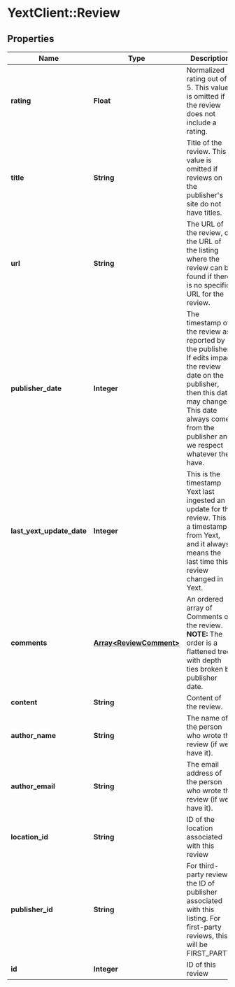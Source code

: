 # YextClient::Review

## Properties
Name | Type | Description | Notes
------------ | ------------- | ------------- | -------------
**rating** | **Float** | Normalized rating out of 5. This value is omitted if the review does not include a rating.  | [optional] 
**title** | **String** | Title of the review. This value is omitted if reviews on the publisher&#39;s site do not have titles.  | [optional] 
**url** | **String** | The URL of the review, or the URL of the listing where the review can be found if there is no specific URL for the review. | [optional] 
**publisher_date** | **Integer** | The timestamp of the review as reported by the publisher. If edits impact the review date on the publisher, then this date may change. This date always comes from the publisher and we respect whatever they have. | [optional] 
**last_yext_update_date** | **Integer** | This is the timestamp Yext last ingested an update for the review. This is a timestamp from Yext, and it always means the last time this review changed in Yext. | [optional] 
**comments** | [**Array&lt;ReviewComment&gt;**](ReviewComment.md) | An ordered array of Comments on the review.  **NOTE:** The order is a flattened tree with depth ties broken by publisher date.  | [optional] 
**content** | **String** | Content of the review.  | [optional] 
**author_name** | **String** | The name of the person who wrote the review (if we have it). | [optional] 
**author_email** | **String** | The email address of the person who wrote the review (if we have it). | [optional] 
**location_id** | **String** | ID of the location associated with this review | [optional] 
**publisher_id** | **String** | For third-party reviews, the ID of publisher associated with this listing. For first-party reviews, this will be FIRST_PARTY.  | [optional] 
**id** | **Integer** | ID of this review | [optional] 


